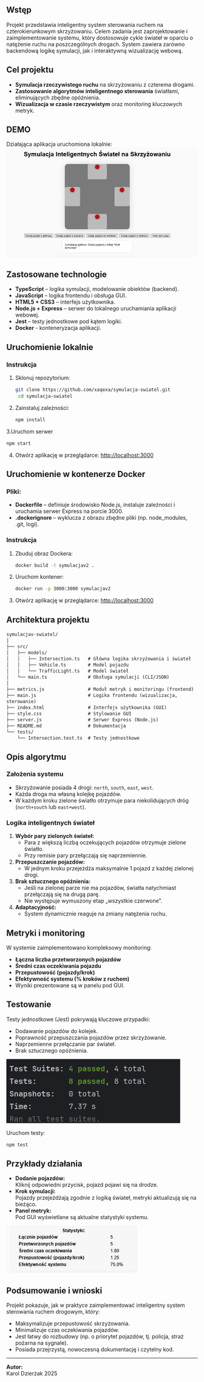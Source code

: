 ## Wstęp

Projekt przedstawia inteligentny system sterowania ruchem na czterokierunkowym skrzyżowaniu.
Celem zadania jest zaprojektowanie i zaimplementowanie systemu, który dostosowuje cykle świateł w oparciu o natężenie ruchu na poszczególnych drogach.
System zawiera zarówno backendową logikę symulacji, jak i interaktywną wizualizację webową.




## Cel projektu

- **Symulacja rzeczywistego ruchu** na skrzyżowaniu z czterema drogami.
- **Zastosowanie algorytmów inteligentnego sterowania** światłami, eliminujących zbędne opóźnienia.
- **Wizualizacja w czasie rzeczywistym** oraz monitoring kluczowych metryk.

## DEMO
Działająca aplikacja uruchomiona lokalnie:
![img.png](img.png)


## Zastosowane technologie

- **TypeScript** – logika symulacji, modelowanie obiektów (backend).
- **JavaScript** – logika frontendu i obsługa GUI.
- **HTML5 + CSS3** –   interfejs użytkownika.
- **Node.js + Express** – serwer do lokalnego uruchamiania aplikacji webowej.
- **Jest** – testy jednostkowe pod kątem logiki.
- **Docker** - konteneryzacja aplikacji.

## Uruchomienie lokalnie
### Instrukcja
1. Sklonuj repozytorium:
   ```bash
   git clone https://github.com/xaqexa/symulacja-swiatel.git
    cd symulacja-swiatel
   ```
2. Zainstaluj zależności:
   ```bash
   npm install
   ```
3.Uruchom serwer
   ```bash
   npm start
   ```
4. Otwórz aplikację w przeglądarce: [http://localhost:3000](http://localhost:3000)
   
## Uruchomienie w kontenerze Docker

### Pliki:
- **Dockerfile** – definiuje środowisko Node.js, instaluje zależności i uruchamia serwer Express na porcie 3000.
- **.dockerignore** – wyklucza z obrazu zbędne pliki (np. node_modules, .git, logi).

### Instrukcja

1. Zbuduj obraz Dockera:
   ```bash
   docker build -t symulacjav2 .
   ```
2. Uruchom kontener:
   ```bash
   docker run -p 3000:3000 symulacjav2
   ```
3. Otwórz aplikację w przeglądarce: [http://localhost:3000](http://localhost:3000)



## Architektura projektu

```
symulacjav-swiatel/
│
├── src/
│   ├── models/
│   │   ├── Intersection.ts   # Główna logika skrzyżowania i świateł
│   │   ├── Vehicle.ts        # Model pojazdu
│   │   └── TrafficLight.ts   # Model świateł
│   └── main.ts               # Obsługa symulacji (CLI/JSON)
│
├── metrics.js                # Moduł metryk i monitoringu (frontend)
├── main.js                   # Logika frontendu (wizualizacja, sterowanie)
├── index.html                # Interfejs użytkownika (GUI)
├── style.css                 # Stylowanie GUI
├── server.js                 # Serwer Express (Node.js)
├── README.md                 # Dokumentacja
└── tests/
    └── Intersection.test.ts  # Testy jednostkowe
```

## Opis algorytmu

### Założenia systemu
- Skrzyżowanie posiada 4 drogi: `north`, `south`, `east`, `west`.
- Każda droga ma własną kolejkę pojazdów.
- W każdym kroku zielone światło otrzymuje para niekolidujących dróg (`north+south` lub `east+west`).

### Logika inteligentnych świateł
1. **Wybór pary zielonych świateł:**
   - Para z większą liczbą oczekujących pojazdów otrzymuje zielone światło.
   - Przy remisie pary przełączają się naprzemiennie.
2. **Przepuszczanie pojazdów:**
   - W jednym kroku przejeżdża maksymalnie 1 pojazd z każdej zielonej drogi.
3. **Brak sztucznego opóźnienia:**
   - Jeśli na zielonej parze nie ma pojazdów, światła natychmiast przełączają się na drugą parę.
   - Nie występuje wymuszony etap „wszystkie czerwone”.
4. **Adaptacyjność:**
   - System dynamicznie reaguje na zmiany natężenia ruchu.



## Metryki i monitoring

W systemie zaimplementowano kompleksowy monitoring:
- **Łączna liczba przetworzonych pojazdów**
- **Średni czas oczekiwania pojazdu**
- **Przepustowość (pojazdy/krok)**
- **Efektywność systemu (% kroków z ruchem)**
- Wyniki prezentowane są w panelu pod GUI.


## Testowanie
Testy jednostkowe (Jest) pokrywają kluczowe przypadki:
- Dodawanie pojazdów do kolejek.
- Poprawność przepuszczania pojazdów przez skrzyżowanie.
- Naprzemienne przełączanie par świateł.
- Brak sztucznego opóźnienia.

![img1.png](pictures%2Fimg1.png)

Uruchom testy:
```bash
npm test
```



## Przykłady działania

- **Dodanie pojazdów:**  
  Kliknij odpowiedni przycisk, pojazd pojawi się na drodze.
- **Krok symulacji:**  
  Pojazdy przejeżdżają zgodnie z logiką świateł, metryki aktualizują się na bieżąco.
- **Panel metryk:**  
  Pod GUI wyświetlane są aktualne statystyki systemu.

![img2.png](pictures%2Fimg2.png)



## Podsumowanie i wnioski

Projekt pokazuje, jak w praktyce zaimplementować inteligentny system sterowania ruchem drogowym, który:
- Maksymalizuje przepustowość skrzyżowania.
- Minimalizuje czas oczekiwania pojazdów.
- Jest łatwy do rozbudowy (np. o priorytet pojazdów, tj. policja, straż pożarna na sygnale).
- Posiada przejrzystą, nowoczesną dokumentację i czytelny kod.


---

**Autor:**  
Karol Dzierżak
2025


